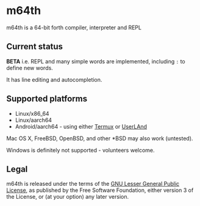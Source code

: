 # m64th
m64th is a 64-bit forth compiler, interpreter and REPL

## Current status
**BETA** i.e. REPL and many simple words are implemented, including `:` to define new words.

It has line editing and autocompletion.

## Supported platforms

* Linux/x86_64
* Linux/aarch64
* Android/aarch64 - using either [Termux](https://termux.com/) or [UserLAnd](https://github.com/CypherpunkArmory/UserLAnd)

Mac OS X, FreeBSD, OpenBSD, and other *BSD may also work (untested).

Windows is definitely not supported - volunteers welcome.

## Legal

m64th is released under the terms of the
[GNU Lesser General Public License](https://www.gnu.org/licenses/lgpl-3.0.en.html),
as published by the Free Software Foundation, either version 3 of the License,
or (at your option) any later version.
